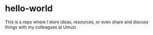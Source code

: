 # hello-world
This is a repo where I store ideas, resources, or even share and discuss things with my colleagues at Umuzi
